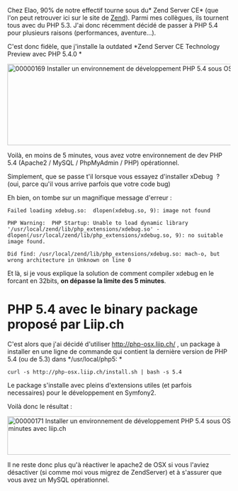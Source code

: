 
Chez Elao, 90% de notre effectif tourne sous du* Zend Server CE* (que l'on peut retrouver ici sur le site de [Zend][1]). Parmi mes collègues, ils tournent tous avec du PHP 5.3. J'ai donc récemment décidé de passer à PHP 5.4 pour plusieurs raisons (performances, aventure...).

C'est donc fidèle, que j'installe la outdated *Zend Server CE Technology Preview avec PHP 5.4.0 *

<img class="alignnone" title="PHP 5.4.0 ZendServer CE" src="http://content.screencast.com/users/tristanbessoussa/folders/Jing/media/ff32e77e-f4cd-420a-8b5e-94375babc2d9/00000169.png" alt="00000169 Installer un environnement de développement PHP 5.4 sous OSX en 5 minutes avec liip.ch" width="926" height="184" />

Voilà, en moins de 5 minutes, vous avez votre environnement de dev PHP 5.4 (Apache2 / MySQL / PhpMyAdmin / PHP) opérationnel.

Simplement, que se passe t'il lorsque vous essayez d'installer xDebug  ?
(oui, parce qu'il vous arrive parfois que votre code bug)

Eh bien, on tombe sur un magnifique message d'erreur :
<noscript>
  <pre><code class="language-shell shell">Failed loading xdebug.so:  dlopen(xdebug.so, 9): image not found

PHP Warning:  PHP Startup: Unable to load dynamic library '/usr/local/zend/lib/php_extensions/xdebug.so' -
dlopen(/usr/local/zend/lib/php_extensions/xdebug.so, 9): no suitable image found.

Did find: /usr/local/zend/lib/php_extensions/xdebug.so: mach-o, but wrong architecture in Unknown on line 0
</code></pre>
</noscript>

Et là, si je vous explique la solution de comment compiler xdebug en le forcant en 32bits, **on dépasse la limite des 5 minutes**.

# PHP 5.4 avec le binary package proposé par Liip.ch

C'est alors que j'ai décidé d'utiliser <http://php-osx.liip.ch/> , un package à installer en une ligne de commande qui contient la dernière version de PHP 5.4 (ou de 5.3) dans */usr/local/php5: *

<noscript>
  <pre><code class="language-shell shell">curl -s http://php-osx.liip.ch/install.sh | bash -s 5.4</code></pre>
</noscript>

Le package s'installe avec pleins d'extensions utiles (et parfois necessaires) pour le développement en Symfony2.

Voilà donc le résultat :

<img class="alignnone" title="PHP5.4 with liip.ch" src="http://content.screencast.com/users/tristanbessoussa/folders/Jing/media/685752f8-a9f8-4100-bc91-a823588de775/00000171.png" alt="00000171 Installer un environnement de développement PHP 5.4 sous OSX en 5 minutes avec liip.ch" width="587" height="87" />

Il ne reste donc plus qu'à réactiver le apache2 de OSX si vous l'aviez désactiver (si comme moi vous migrez de ZendServer) et à s'assurer que vous avez un MySQL opérationnel.

 [1]: http://www.zend.com/fr/products/server-ce/downloads